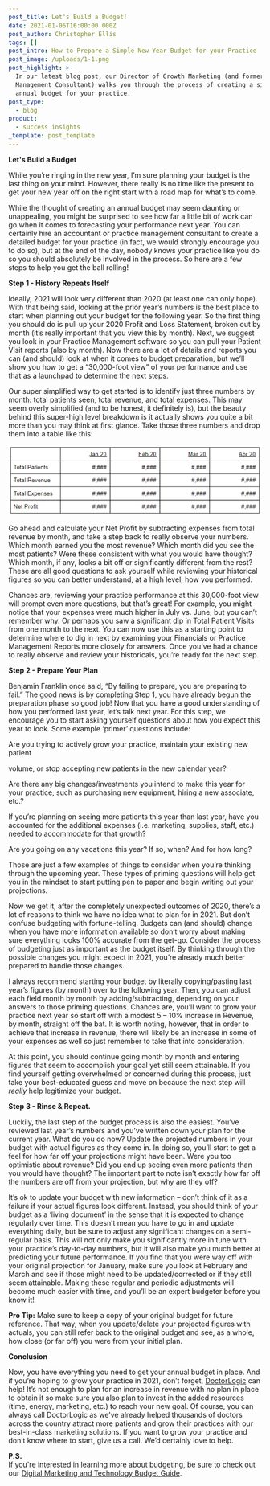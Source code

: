 ```yaml
---
post_title: Let's Build a Budget!
date: 2021-01-06T16:00:00.000Z
post_author: Christopher Ellis
tags: []
post_intro: How to Prepare a Simple New Year Budget for your Practice
post_image: /uploads/1-1.png
post_highlight: >-
  In our latest blog post, our Director of Growth Marketing (and former Practice
  Management Consultant) walks you through the process of creating a simple,
  annual budget for your practice.
post_type:
  - blog
product:
  - success insights
_template: post_template
---
```


**Let's Build a Budget**

While you’re ringing in the new year, I’m sure planning your budget is the last thing on your mind. However, there really is no time like the present to get your new year off on the right start with a road map for what’s to come.

While the thought of creating an annual budget may seem daunting or unappealing, you might be surprised to see how far a little bit of work can go when it comes to forecasting your performance next year. You can certainly hire an accountant or practice management consultant to create a detailed budget for your practice (in fact, we would strongly encourage you to do so), but at the end of the day, nobody knows your practice like you do so you should absolutely be involved in the process. So here are a few steps to help you get the ball rolling!

**Step 1 - History Repeats Itself**

Ideally, 2021 will look very different than 2020 (at least one can only hope). With that being said, looking at the prior year’s numbers is the best place to start when planning out your budget for the following year. So the first thing you should do is pull up your 2020 Profit and Loss Statement, broken out by month (it’s really important that you view this by month). Next, we suggest you look in your Practice Management software so you can pull your Patient Visit reports (also by month). Now there are a lot of details and reports you can (and should) look at when it comes to budget preparation, but we’ll show you how to get a “30,000-foot view” of your performance and use that as a launchpad to determine the next steps.

Our super simplified way to get started is to identify just three numbers by month: total patients seen, total revenue, and total expenses. This may seem overly simplified (and to be honest, it definitely is), but the beauty behind this super-high level breakdown is it actually shows you quite a bit more than you may think at first glance. Take those three numbers and drop them into a table like this:

![](/uploads/budget-table-example.PNG)

Go ahead and calculate your Net Profit by subtracting expenses from total revenue by month, and take a step back to really observe your numbers. Which month earned you the most revenue? Which month did you see the most patients? Were these consistent with what you would have thought? Which month, if any, looks a bit off or significantly different from the rest? These are all good questions to ask yourself while reviewing your historical figures so you can better understand, at a high level, how you performed.

Chances are, reviewing your practice performance at this 30,000-foot view will prompt even more questions, but that’s great! For example, you might notice that your expenses were much higher in July vs. June, but you can’t remember why. Or perhaps you saw a significant dip in Total Patient Visits from one month to the next. You can now use this as a starting point to determine where to dig in next by examining your Financials or Practice Management Reports more closely for answers. Once you’ve had a chance to really observe and review your historicals, you’re ready for the next step.

**Step 2 - Prepare Your Plan**

Benjamin Franklin once said, “By failing to prepare, you are preparing to fail.” The good news is by completing Step 1, you have already begun the preparation phase so good job! Now that you have a good understanding of how you performed last year, let’s talk next year. For this step, we encourage you to start asking yourself questions about how you expect this year to look. Some example ‘primer’ questions include:

Are you trying to actively grow your practice, maintain your existing new patient

volume, or stop accepting new patients in the new calendar year?

Are there any big changes/investments you intend to make this year for your practice, such as purchasing new equipment, hiring a new associate, etc.?

If you’re planning on seeing more patients this year than last year, have you accounted for the additional expenses (i.e. marketing, supplies, staff, etc.) needed to accommodate for that growth?

Are you going on any vacations this year? If so, when? And for how long?

Those are just a few examples of things to consider when you’re thinking through the upcoming year. These types of priming questions will help get you in the mindset to start putting pen to paper and begin writing out your projections.

Now we get it, after the completely unexpected outcomes of 2020, there’s a lot of reasons to think we have no idea what to plan for in 2021. But don’t confuse budgeting with fortune-telling. Budgets can (and should) change when you have more information available so don’t worry about making sure everything looks 100% accurate from the get-go. Consider the process of budgeting just as important as the budget itself. By thinking through the possible changes you might expect in 2021, you’re already much better prepared to handle those changes.

I always recommend starting your budget by literally copying/pasting last year’s figures (by month) over to the following year. Then, you can adjust each field month by month by adding/subtracting, depending on your answers to those priming questions. Chances are, you’ll want to grow your practice next year so start off with a modest 5 – 10% increase in Revenue, by month, straight off the bat. It is worth noting, however, that in order to achieve that increase in revenue, there will likely be an increase in some of your expenses as well so just remember to take that into consideration.

At this point, you should continue going month by month and entering figures that seem to accomplish your goal yet still seem attainable. If you find yourself getting overwhelmed or concerned during this process, just take your best-educated guess and move on because the next step will _really_ help legitimize your budget.

**Step 3 - Rinse & Repeat.**

Luckily, the last step of the budget process is also the easiest. You’ve reviewed last year’s numbers and you’ve written down your plan for the current year. What do you do now? Update the projected numbers in your budget with actual figures as they come in. In doing so, you’ll start to get a feel for how far off your projections might have been. Were you too optimistic about revenue? Did you end up seeing even more patients than you would have thought? The important part to note isn’t exactly how far off the numbers are off from your projection, but why are they off?

It’s ok to update your budget with new information – don’t think of it as a failure if your actual figures look different. Instead, you should think of your budget as a ‘living document’ in the sense that it is expected to change regularly over time. This doesn’t mean you have to go in and update everything daily, but be sure to adjust any significant changes on a semi-regular basis. This will not only make you significantly more in tune with your practice’s day-to-day numbers, but it will also make you much better at predicting your future performance. If you find that you were way off with your original projection for January, make sure you look at February and March and see if those might need to be updated/corrected or if they still seem attainable. Making these regular and periodic adjustments will become much easier with time, and you’ll be an expert budgeter before you know it!

**Pro Tip:** Make sure to keep a copy of your original budget for future reference. That way, when you update/delete your projected figures with actuals, you can still refer back to the original budget and see, as a whole, how close (or far off) you were from your initial plan.

**Conclusion**

Now, you have everything you need to get your annual budget in place. And if you’re hoping to grow your practice in 2021, don’t forget, [DoctorLogic](https://doctorlogic.com/) can help! It’s not enough to plan for an increase in revenue with no plan in place to obtain it so make sure you also plan to invest in the added resources (time, energy, marketing, etc.) to reach your new goal. Of course, you can always call DoctorLogic as we’ve already helped thousands of doctors across the country attract more patients and grow their practices with our best-in-class marketing solutions. If you want to grow your practice and don’t know where to start, give us a call. We’d certainly love to help.

**P.S.**  
If you're interested in learning more about budgeting, be sure to check out our [Digital Marketing and Technology Budget Guide](https://doctorlogic.com/download-digital-marketing-technology-guide).
